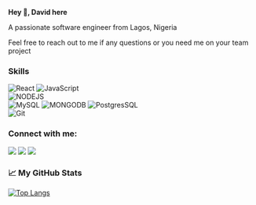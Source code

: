 **Hey 👋, David here**

A passionate software engineer from Lagos, Nigeria

Feel free to reach out to me if any questions or you need me on your team project

### Skills

![React](https://img.shields.io/badge/React-20232A?style=for-the-badge&logo=react&logoColor=61DAFB)
![JavaScript](https://img.shields.io/badge/JavaScript-323330?style=for-the-badge&logo=javascript&logoColor=F7DF1E)\
![NODEJS](https://img.shields.io/badge/NODEJS-339933?style=for-the-badge&logo=node.js&logoColor=white)\
![MySQL](https://img.shields.io/badge/MySQL-4479A1?style=for-the-badge&logo=mysql&logoColor=white)
![MONGODB](https://img.shields.io/badge/MONGODB-47A248?style=for-the-badge&logo=mongodb&logoColor=white)
![PostgresSQL](https://img.shields.io/badge/PostgreSQL-4169E1?style=for-the-badge&logo=postgresql&logoColor=white)\
![Git](https://img.shields.io/badge/Git-F05032?style=for-the-badge&logo=git&logoColor=white)

### Connect with me:

<a href='mailto:davidadediji@gmail.com'><img src='https://img.shields.io/badge/Gmail-D14836?style=for-the-badge&logo=gmail&logoColor=white' /></a>
<a href='https://www.linkedin.com/in/davidadediji1'><img src='https://img.shields.io/badge/LinkedIn-0077B5?style=for-the-badge&logo=linkedin&logoColor=white' /></a> 
<a href='https://twitter.com/davidadediji1'><img src='https://img.shields.io/badge/Twitter-1DA1F2?style=for-the-badge&logo=twitter&logoColor=white' /></a>
### &#x1f4c8; My GitHub Stats

[![Top Langs](https://github-readme-stats.vercel.app/api/top-langs/?username=davidadediji&layout=compact&theme=synthwave)](https://github.com/anuraghazra/github-readme-stats)